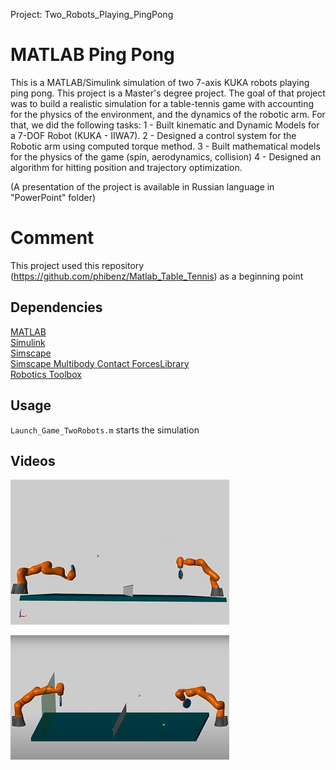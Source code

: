 Project: Two_Robots_Playing_PingPong
# MATLAB Ping Pong
This is a MATLAB/Simulink simulation of two 7-axis KUKA robots playing ping pong.
This project is a Master's degree project. The goal of that project was to build
a realistic simulation for a table-tennis game with accounting for the physics of 
the environment, and the dynamics of the robotic arm. For that, we did the following tasks:
1 - Built kinematic and Dynamic Models for a 7-DOF Robot (KUKA - IIWA7). 
2 - Designed a control system for the Robotic arm using computed torque method.
3 - Built mathematical models for the physics of the game (spin, aerodynamics, collision)
4 - Designed an algorithm for hitting position and trajectory optimization.

(A presentation of the project is available in Russian language in "PowerPoint" folder)

# Comment
This project used this repository (https://github.com/phibenz/Matlab_Table_Tennis) as a beginning point 

## Dependencies
[MATLAB](https://de.mathworks.com/help/matlab/)  
[Simulink](https://de.mathworks.com/help/simulink/index.html)  
[Simscape](https://de.mathworks.com/help/physmod/simscape/index.html)  
[Simscape Multibody Contact ForcesLibrary](https://de.mathworks.com/matlabcentral/fileexchange/47417-simscape-multibody-contact-forces-library)  
[Robotics Toolbox](https://www.mathworks.com/products/robotics.html)  

## Usage
`Launch_Game_TwoRobots.m` starts the simulation

## Videos
[![Two Robots Playing Ping pong](https://github.com/Fadi-AlMasalmah/Two_Robots_Playing_PingPong/blob/master/Video/1.jpg)](https://youtu.be/covMtJ-vK6g "KUKA IIWA7 playing ping pong (Kuka IIWA7 playing ping pong (MATLAB simulation))")

[![Two Robots Playing Ping pong 2](https://github.com/Fadi-AlMasalmah/Two_Robots_Playing_PingPong/blob/master/Video/2.jpg)](https://youtu.be/ley3xYENL5k)
